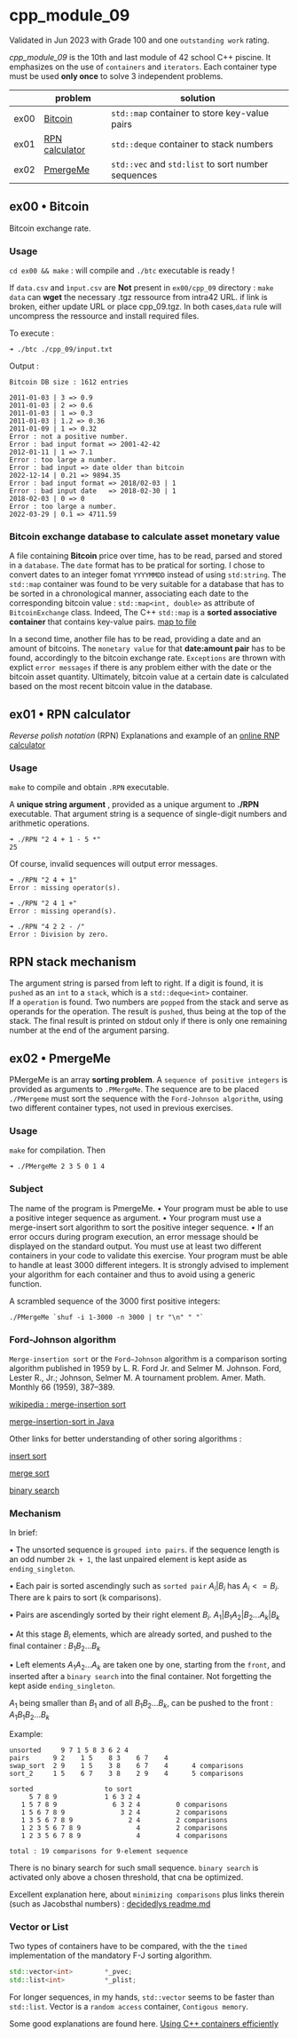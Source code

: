 # cpp_module_09

Validated in Jun 2023 with Grade 100 and one ```outstanding work``` rating.

_cpp_module_09_ is the 10th and last module of 42 school C++ piscine.
It emphasizes on the use of `containers` and `iterators`. 
Each container type must be used **only once** to solve 3 independent problems.

||problem| solution|
|---|---|---|
|ex00| [Bitcoin](./ex00) |`std::map` container to store key-value pairs|
|ex01| [RPN calculator](./ex01)|`std::deque` container to stack numbers|
|ex02| [PmergeMe](.ex/02)|`std::vec` and `std:list` to sort number sequences|

## ex00 • Bitcoin

Bitcoin exchange rate.

### Usage

`cd ex00 && make` : will compile and `./btc` executable is ready !

If `data.csv` and  `ìnput.csv` are **Not** present in `ex00/cpp_09` directory :
`make data` can **wget** the necessary .tgz ressource from intra42 URL.
if link is broken, either update URL or place cpp_09.tgz. In both cases,`data` rule will uncompress the ressource and install required files.

To execute :
```shell
➜ ./btc ./cpp_09/input.txt
```

Output :
```
Bitcoin DB size : 1612 entries

2011-01-03 | 3 => 0.9
2011-01-03 | 2 => 0.6
2011-01-03 | 1 => 0.3
2011-01-03 | 1.2 => 0.36
2011-01-09 | 1 => 0.32
Error : not a positive number.
Error : bad input format => 2001-42-42
2012-01-11 | 1 => 7.1
Error : too large a number.
Error : bad input => date older than bitcoin
2022-12-14 | 0.21 => 9894.35
Error : bad input format => 2018/02-03 | 1
Error : bad input date   => 2018-02-30 | 1
2018-02-03 | 0 => 0
Error : too large a number.
2022-03-29 | 0.1 => 4711.59
```

### Bitcoin exchange database to calculate asset monetary value

A file containing **Bitcoin** price over time, has to be read, parsed and stored in a `database`.
The `date` format has to be pratical for sorting. I chose to convert dates to an integer fomat `YYYYMMDD` instead of using `std:string`.
The `std::map` container was found to be very suitable for a database that has to be sorted in a chronological manner, associating each date to the corresponding bitcoin value : 
```std::map<int, double>``` as attribute of ```BitcoinExchange``` class.
Indeed, The C++ `std::map` is a **sorted associative container** that contains key-value pairs.
[map to file](https://marketsplash.com/tutorials/cpp/cplusplus-map-to-file/)

In a second time, another file has to be read, providing a date and an amount of bitcoins.
The `monetary value` for that **date:amount pair** has to be found, accordingly to the bitcoin exchange rate.
`Exceptions` are thrown with explict `error messages` if there is any problem either with the date or the bitcoin asset quantity.
Ultimately, bitcoin value at a certain date is calculated based on the most recent bitcoin value in the database.

## ex01 • RPN calculator

_Reverse polish notation_ (RPN) 
Explanations and example of an [online RNP calculator](https://www.dcode.fr/reverse-polish-notation)

### Usage 

```make``` to compile and obtain `.RPN` executable.

A **unique string argument** , provided as a unique argument to **./RPN** executable. That argument string is a sequence of single-digit numbers and arithmetic operations. 

```shell
➜ ./RPN "2 4 + 1 - 5 *"
25
```
Of course, invalid sequences will output error messages.

```shell
➜ ./RPN "2 4 + 1"
Error : missing operator(s). 
```

```shell
➜ ./RPN "2 4 1 +"
Error : missing operand(s). 
```

```shell
➜ ./RPN "4 2 2 - /"
Error : Division by zero. 
```

## RPN stack mechanism
The argument string is parsed from left to right. 
If a digit is found, it is `pushed` as an `int` to a `stack`, which is a
`std::deque<int>` container.	
If a `operation` is found. Two numbers are `popped` from the stack and serve as operands for the operation.
The result is `pushed`, thus being at the top of the stack.
The final result is printed on stdout only if there is only one remaining number at the end of the argument parsing.

## ex02 • PmergeMe

PMergeMe is an array **sorting problem**. A `sequence of positive integers` is provided as arguments to `.PMergeMe`.
The sequence are to be placed
`./PMergeme` must sort the sequence with the `Ford-Johnson algorithm`, using two different container types, not used in previous exercises.

### Usage

`make` for compilation.
Then 
```shell
➜ ./PMergeMe 2 3 5 0 1 4
```

### Subject
The name of the program is PmergeMe.
• Your program must be able to use a positive integer sequence as argument.
• Your program must use a merge-insert sort algorithm to sort the positive integer
sequence.
• If an error occurs during program execution, an error message should be displayed
on the standard output.
You must use at least two different containers in your code to
validate this exercise. Your program must be able to handle at
least 3000 different integers.
It is strongly advised to implement your algorithm for each container
and thus to avoid using a generic function.

A scrambled sequence of the 3000 first positive integers:

```shell
./PMergeMe `shuf -i 1-3000 -n 3000 | tr "\n" " "`
```

### Ford-Johnson algorithm

`Merge-insertion sort` or the `Ford–Johnson` algorithm is a comparison sorting algorithm published in 1959 by L. R. Ford Jr. and Selmer M. Johnson.
    Ford, Lester R., Jr.; Johnson, Selmer M. A tournament problem. Amer. Math. Monthly 66 (1959), 387–389.

[wikipedia : merge-insertion sort](https://en.wikipedia.org/wiki/Merge-insertion_sort)

[merge-insertion-sort in Java](https://iq.opengenus.org/merge-insertion-sort/)


Other links for better understanding of other soring algorithms :

[insert sort](https://www.programiz.com/dsa/insertion-sort)

[merge sort](https://www.programiz.com/dsa/merge-sort)

[binary search](https://www.tutorialspoint.com/binary-insertion-sort-in-cplusplus)

### Mechanism

In brief:

• The unsorted sequence is `grouped into pairs`. if the sequence length is an odd number `2k + 1`, the last unpaired element is kept aside as `ending_singleton`.

• Each pair is sorted ascendingly such as `sorted pair` $A_i | B_i$ has $A_i <= B_i$. There are k pairs to sort (k comparisons).

• Pairs are ascendingly sorted by their right element $B_i$.
$A_1 | B_1   A_2 | B_2 ... A_k | B_k$

• At this stage $B_i$ elements, which are already sorted, and pushed to the final container : $B_1   B_2 ... B_k$

• Left elements $A_1 A_2... A_k$ are taken one by one, starting from the `front`, and inserted after a `binary search` into the  final container. Not forgetting the kept aside `ending_singleton`.

$A_1$ being smaller than $B_1$ and of all $B_1   B_2 ... B_k$, can be pushed to the front : $A_1 B_1   B_2 ... B_k$

Example:

```
unsorted     9 7 1 5 8 3 6 2 4
pairs      9 2    1 5    8 3    6 7    4
swap_sort  2 9    1 5    3 8    6 7    4      4 comparisons
sort_2     1 5    6 7    3 8    2 9    4      5 comparisons

sorted                  to sort
     5 7 8 9            1 6 3 2 4  
   1 5 7 8 9              6 3 2 4         0 comparisons
   1 5 6 7 8 9              3 2 4         2 comparisons
   1 3 5 6 7 8 9              2 4         2 comparisons
   1 2 3 5 6 7 8 9              4         2 comparisons
   1 2 3 5 6 7 8 9              4         4 comparisons

total : 19 comparisons for 9-element sequence
```

There is no binary search for such small sequence.
`binary search` is activated only above a chosen threshold, that cna be optimized. 

Excellent explanation here, about `minimizing comparisons` plus links therein (such as Jacobsthal numbers) : 
[decidedlys readme.md](https://github.com/decidedlyso/merge-insertion-sort/blob/master/README.md)

### Vector or List 

Two types of containers have to be compared, with the the `timed` implementation of the mandatory F-J sorting algorithm.

```C++
std::vector<int>		*_pvec;
std::list<int>			*_plist;
```

For longer sequences, in my hands, ```std::vector``` seems to be faster than ```std::list```. 
Vector is a ```random access``` container, ```Contigous memory```.

Some good explanations are found here. 
[Using C++ containers efficiently](https://blog.quasar.ai/using-c-containers-efficiently)
